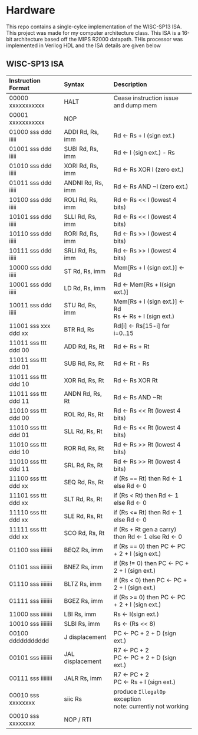 # Hardware
This repo contains a single-cylce implementation of the WISC-SP13 ISA.
This project was made for my computer architecture class. This ISA is a 16-bit architecture based off the MIPS R2000 datapath.
THis processor was implemented in Verilog HDL and the ISA details are given below

## WISC-SP13 ISA

| Instruction Format   | Syntax            | Description |
| :--                  | :--               | :-- |
| 00000 xxxxxxxxxxx    | HALT              | Cease instruction issue and dump mem |
| 00001 xxxxxxxxxxx    | NOP               |  |
| 01000 sss ddd iiiii  | ADDI Rd, Rs, imm  | Rd &#8592; Rs + I (sign ext.) |
| 01001 sss ddd iiiii  | SUBI Rd, Rs, imm  | Rd &#8592; I (sign ext.) - Rs |
| 01010 sss ddd iiiii  | XORI Rd, Rs, imm  | Rd &#8592; Rs XOR I (zero ext.) |
| 01011 sss ddd iiiii  | ANDNI Rd, Rs, imm | Rd &#8592; Rs AND ~I (zero ext.) |
| 10100 sss ddd iiiii  | ROLI Rd, Rs, imm  | Rd &#8592; Rs << I (lowest 4 bits) |
| 10101 sss ddd iiiii  | SLLI Rd, Rs, imm  | Rd &#8592; Rs << I (lowest 4 bits) |
| 10110 sss ddd iiiii  | RORI Rd, Rs, imm  | Rd &#8592; Rs >> I (lowest 4 bits) |
| 10111 sss ddd iiiii  | SRLI Rd, Rs, imm  | Rd &#8592; Rs >> I (lowest 4 bits) |
| 10000 sss ddd iiiii  | ST Rd, Rs, imm    | Mem[Rs + I (sign ext.)] &#8592; Rd |
| 10001 sss ddd iiiii  | LD Rd, Rs, imm    | Rd &#8592; Mem[Rs + I(sign ext.)] |
| 10011 sss ddd iiiii  | STU Rd, Rs, imm   | Mem[Rs + I (sign ext.)] &#8592; Rd<br />Rs &#8592; Rs + I (sign ext.) |
| 11001 sss xxx ddd xx | BTR Rd, Rs        | Rd[i] &#8592; Rs[15-i] for i=0..15 |
| 11011 sss ttt ddd 00 | ADD Rd, Rs, Rt    | Rd &#8592; Rs + Rt |
| 11011 sss ttt ddd 01 | SUB Rd, Rs, Rt    | Rd &#8592; Rt - Rs |
| 11011 sss ttt ddd 10 | XOR Rd, Rs, Rt    | Rd &#8592; Rs XOR Rt |
| 11011 sss ttt ddd 11 | ANDN Rd, Rs, Rt   | Rd &#8592; Rs AND ~Rt |
| 11010 sss ttt ddd 00 | ROL Rd, Rs, Rt    | Rd &#8592; Rs << Rt (lowest 4 bits) |
| 11010 sss ttt ddd 01 | SLL Rd, Rs, Rt    | Rd &#8592; Rs << Rt (lowest 4 bits) |
| 11010 sss ttt ddd 10 | ROR Rd, Rs, Rt    | Rd &#8592; Rs >> Rt (lowest 4 bits) |
| 11010 sss ttt ddd 11 | SRL Rd, Rs, Rt    | Rd &#8592; Rs >> Rt (lowest 4 bits) |
| 11100 sss ttt ddd xx | SEQ Rd, Rs, Rt    | if (Rs == Rt) then Rd &#8592; 1 else Rd &#8592; 0 |
| 11101 sss ttt ddd xx | SLT Rd, Rs, Rt    | if (Rs < Rt) then Rd &#8592; 1 else Rd &#8592; 0 |
| 11110 sss ttt ddd xx | SLE Rd, Rs, Rt    | if (Rs <= Rt) then Rd &#8592; 1 else Rd &#8592; 0 |
| 11111 sss ttt ddd xx | SCO Rd, Rs, Rt    | if (Rs + Rt gen a carry) then Rd &#8592; 1 else Rd &#8592; 0 |
| 01100 sss iiiiiiii   | BEQZ Rs, imm      | if (Rs == 0) then PC &#8592; PC + 2 + I (sign ext.) |
| 01101 sss iiiiiiii   | BNEZ Rs, imm      | if (Rs != 0) then PC &#8592; PC + 2 + I (sign ext.) |
| 01110 sss iiiiiiii   | BLTZ Rs, imm      | if (Rs < 0) then PC &#8592; PC + 2 + I (sign ext.) |
| 01111 sss iiiiiiii   | BGEZ Rs, imm      | if (Rs >= 0) then PC &#8592; PC + 2 + I (sign ext.) |
| 11000 sss iiiiiiii   | LBI Rs, imm       | Rs &#8592; I(sign ext.) |
| 10010 sss iiiiiiii   | SLBI Rs, imm      | Rs &#8592; (Rs << 8) |
| 00100 ddddddddddd    | J displacement    | PC &#8592; PC + 2 + D (sign ext.) |
| 00101 sss iiiiiiii   | JAL displacement  | R7 &#8592; PC + 2<br />PC &#8592; PC + 2 + D (sign ext.) |
| 00111 sss iiiiiiii   | JALR Rs, imm      | R7 &#8592; PC + 2<br />PC &#8592; Rs + I (sign ext.) |
| 00010 sss xxxxxxxx   | siic Rs           | produce `IllegalOp` exception<br />note: currently not working |
| 00010 sss xxxxxxxx   | NOP / RTI         |  |
